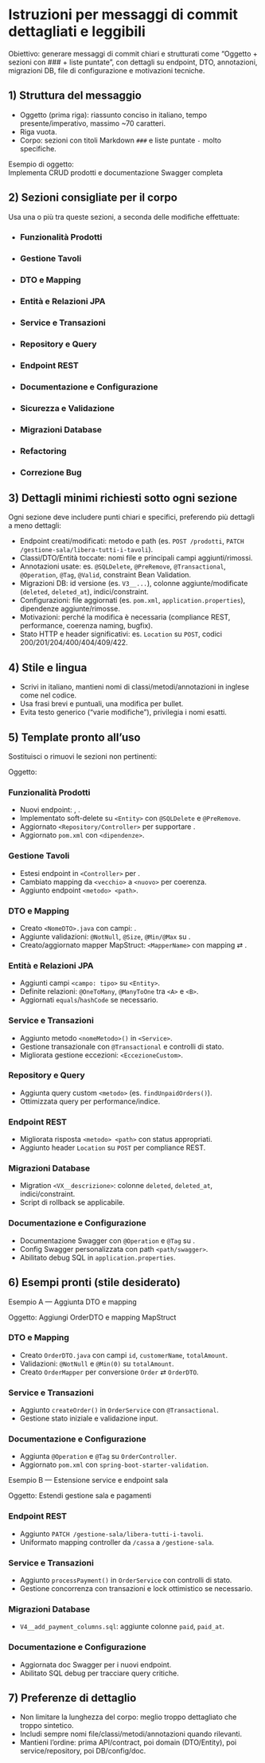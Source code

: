# Istruzioni per messaggi di commit dettagliati e leggibili

Obiettivo: generare messaggi di commit chiari e strutturati come “Oggetto + sezioni con ### + liste puntate”, con dettagli su endpoint, DTO, annotazioni, migrazioni DB, file di configurazione e motivazioni tecniche.

## 1) Struttura del messaggio

- Oggetto (prima riga): riassunto conciso in italiano, tempo presente/imperativo, massimo ~70 caratteri.
- Riga vuota.
- Corpo: sezioni con titoli Markdown `###` e liste puntate `-` molto specifiche.

Esempio di oggetto:  
Implementa CRUD prodotti e documentazione Swagger completa

## 2) Sezioni consigliate per il corpo

Usa una o più tra queste sezioni, a seconda delle modifiche effettuate:

- ### Funzionalità Prodotti
- ### Gestione Tavoli
- ### DTO e Mapping
- ### Entità e Relazioni JPA
- ### Service e Transazioni
- ### Repository e Query
- ### Endpoint REST
- ### Documentazione e Configurazione
- ### Sicurezza e Validazione
- ### Migrazioni Database
- ### Refactoring
- ### Correzione Bug

## 3) Dettagli minimi richiesti sotto ogni sezione

Ogni sezione deve includere punti chiari e specifici, preferendo più dettagli a meno dettagli:

- Endpoint creati/modificati: metodo e path (es. `POST /prodotti`, `PATCH /gestione-sala/libera-tutti-i-tavoli`).
- Classi/DTO/Entità toccate: nomi file e principali campi aggiunti/rimossi.
- Annotazioni usate: es. `@SQLDelete`, `@PreRemove`, `@Transactional`, `@Operation`, `@Tag`, `@Valid`, constraint Bean Validation.
- Migrazioni DB: id versione (es. `V3__...`), colonne aggiunte/modificate (`deleted`, `deleted_at`), indici/constraint.
- Configurazioni: file aggiornati (es. `pom.xml`, `application.properties`), dipendenze aggiunte/rimosse.
- Motivazioni: perché la modifica è necessaria (compliance REST, performance, coerenza naming, bugfix).
- Stato HTTP e header significativi: es. `Location` su `POST`, codici 200/201/204/400/404/409/422.

## 4) Stile e lingua

- Scrivi in italiano, mantieni nomi di classi/metodi/annotazioni in inglese come nel codice.
- Usa frasi brevi e puntuali, una modifica per bullet.
- Evita testo generico (“varie modifiche”), privilegia i nomi esatti.

## 5) Template pronto all’uso

Sostituisci o rimuovi le sezioni non pertinenti:

Oggetto: <riassunto conciso al presente>

<riga vuota>

### Funzionalità Prodotti
- Nuovi endpoint: <metodo> <path>, <metodo> <path>.
- Implementato soft-delete su `<Entity>` con `@SQLDelete` e `@PreRemove`.
- Aggiornato `<Repository/Controller>` per supportare <operazione>.
- Aggiornato `pom.xml` con `<dipendenze>`.

### Gestione Tavoli
- Estesi endpoint in `<Controller>` per <operazione>.
- Cambiato mapping da `<vecchio>` a `<nuovo>` per coerenza.
- Aggiunto endpoint `<metodo> <path>`.

### DTO e Mapping
- Creato `<NomeDTO>.java` con campi: <elenco>.
- Aggiunte validazioni: `@NotNull`, `@Size`, `@Min/@Max` su <campi>.
- Creato/aggiornato mapper MapStruct: `<MapperName>` con mapping <Entity> ⇄ <DTO>.

### Entità e Relazioni JPA
- Aggiunti campi `<campo: tipo>` su `<Entity>`.
- Definite relazioni: `@OneToMany`, `@ManyToOne` tra `<A>` e `<B>`.
- Aggiornati `equals`/`hashCode` se necessario.

### Service e Transazioni
- Aggiunto metodo `<nomeMetodo>()` in `<Service>`.
- Gestione transazionale con `@Transactional` e controlli di stato.
- Migliorata gestione eccezioni: `<EccezioneCustom>`.

### Repository e Query
- Aggiunta query custom `<metodo>` (es. `findUnpaidOrders()`).
- Ottimizzata query per performance/indice.

### Endpoint REST
- Migliorata risposta `<metodo> <path>` con status appropriati.
- Aggiunto header `Location` su `POST` per compliance REST.

### Migrazioni Database
- Migration `<VX__descrizione>`: colonne `deleted`, `deleted_at`, indici/constraint.
- Script di rollback se applicabile.

### Documentazione e Configurazione
- Documentazione Swagger con `@Operation` e `@Tag` su <controller>.
- Config Swagger personalizzata con path `<path/swagger>`.
- Abilitato debug SQL in `application.properties`.

## 6) Esempi pronti (stile desiderato)

Esempio A — Aggiunta DTO e mapping

Oggetto: Aggiungi OrderDTO e mapping MapStruct

### DTO e Mapping
- Creato `OrderDTO.java` con campi `id`, `customerName`, `totalAmount`.
- Validazioni: `@NotNull` e `@Min(0)` su `totalAmount`.
- Creato `OrderMapper` per conversione `Order` ⇄ `OrderDTO`.

### Service e Transazioni
- Aggiunto `createOrder()` in `OrderService` con `@Transactional`.
- Gestione stato iniziale e validazione input.

### Documentazione e Configurazione
- Aggiunta `@Operation` e `@Tag` su `OrderController`.
- Aggiornato `pom.xml` con `spring-boot-starter-validation`.

Esempio B — Estensione service e endpoint sala

Oggetto: Estendi gestione sala e pagamenti

### Endpoint REST
- Aggiunto `PATCH /gestione-sala/libera-tutti-i-tavoli`.
- Uniformato mapping controller da `/cassa` a `/gestione-sala`.

### Service e Transazioni
- Aggiunto `processPayment()` in `OrderService` con controlli di stato.
- Gestione concorrenza con transazioni e lock ottimistico se necessario.

### Migrazioni Database
- `V4__add_payment_columns.sql`: aggiunte colonne `paid`, `paid_at`.

### Documentazione e Configurazione
- Aggiornata doc Swagger per i nuovi endpoint.
- Abilitato SQL debug per tracciare query critiche.

## 7) Preferenze di dettaglio

- Non limitare la lunghezza del corpo: meglio troppo dettagliato che troppo sintetico.
- Includi sempre nomi file/classi/metodi/annotazioni quando rilevanti.
- Mantieni l’ordine: prima API/contract, poi domain (DTO/Entity), poi service/repository, poi DB/config/doc.

